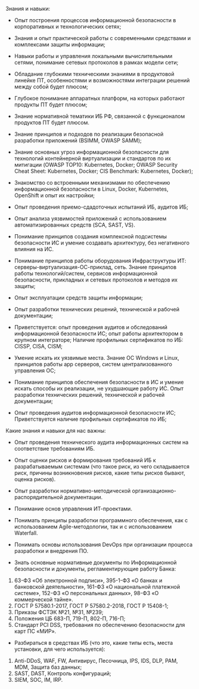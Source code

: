 Знания и навыки:

- Опыт построения процессов информационной безопасности в корпоративных и технологических сетях;
- Знания и опыт практической работы с современными средствами и комплексами защиты информации;
- Навыки работы и управления локальными вычислительными сетями, понимание сетевых протоколов в рамках модели сети;
- Обладание глубокими техническими знаниями в продуктовой линейке ПТ, особенностями и возможностями интеграции решений между собой будет плюсом;
- Глубокое понимание аппаратных платформ, на которых работают продукты ПТ будет плюсом;
- Знание нормативной тематики ИБ РФ, связанной с функционалом продуктов ПТ будет плюсом.

- Знание принципов и подходов по реализации безопасной разработки приложений (ВSIMM, OWASP SAMM);
- Знание основных угроз информационной безопасности для технологий контейнерной виртуализации и стандартов по их митигации (OWASP TOP10: Kubernetes, Docker; OWASP Security Cheat Sheet: Kubernetes, Docker; CIS Benchmark: Kubernetes, Docker);
- Знакомство со встроенными механизмами по обеспечению информационной безопасности в Linux, Docker, Kubernetes, OpenShift и опыт их настройки;
- Опыт проведения приемо-сдадоточных испытаний ИБ, аудитов ИБ;
- Опыт анализа уязвимостей приложений с использованием автоматизированных средств (SCA, SAST, VS).


- Понимание принципов создания комплексной подсистемы безопасности ИС и умение создавать архитектуру, без негативного влияния на ИС.
- Понимание принципов работы оборудования Инфраструктуры ИТ: серверы-виртуализация-ОС-приклад, сеть. Знание принципов работы технологий/систем, сервисов информационной безопасности, прикладных и сетевых протоколов и методов их защиты;
- Опыт эксплуатации средств защиты информации;
- Опыт разработки технических решений, технической и рабочей документации;
- Приветствуется: опыт проведения аудитов и обследований информационной безопасности ИС; опыт работы архитектором в крупном интеграторе; Наличие профильных сертификатов по ИБ: CISSP, CISA, CISM;
- Умение искать их уязвимые места. Знание ОС Windows и Linux, принципов работы app серверов, систем централизованного управления ОС;
- Понимание принципов обеспечения безопасности в ИС и умение искать способы их реализации, не ухудшающие работу ИС. Опыт разработки технических решений, технической и рабочей документации;
- Опыт проведения аудитов информационной безопасности ИС; Приветствуется наличие профильных сертификатов по ИБ;


Какие знания и навыки для нас важны:

- Опыт проведения технического аудита информационных систем на соответствие требованиям ИБ.
- Опыт оценки рисков и формирования требований ИБ к разрабатываемым системам (что такое риск, из чего складывается риск, причины возникновения рисков, какие типы рисков бывают, оценка рисков).
- Опыт разработки нормативно-методической организационно-распорядительной документации.
- Понимание основ управления ИТ-проектами.
- Понимать принципы разработки программного обеспечения, как с использованием Agile-методологии, так и с использованием Waterfall.
- Понимать основы использования DevOps при организации процесса разработки и внедрения ПО.

- Знать основные нормативные документы по Информационной безопасности и документы, регламентирующие работу Банка:
1. 63-ФЗ «Об электронной подписи», 395-1-ФЗ «О банках и банковской деятельности», 161-ФЗ «О национальной платежной системе», 152-ФЗ «О персональных данных», 98-ФЗ «О коммерческой тайне».
2. ГОСТ Р 57580.1-2017, ГОСТ Р 57580.2-2018, ГОСТ Р 15408-1;
3. Приказы ФСТЭК №21, №31, №239;
4. Положения ЦБ 683-П, 719-П, 802-П, 716-П;
5. Стандарт PCI DSS, требования по обеспечению безопасности для карт ПС «МИР».

- Разбираться в средствах ИБ (что это, какие типы есть, места установки, для чего используется):
1. Anti-DDoS, WAF, FW, Антивирус, Песочница, IPS, IDS, DLP, PAM, MDM, Защита баз данных;
2. SAST, DAST, Контроль конфигураций;
3. SIEM, SOC, IM, IRP.